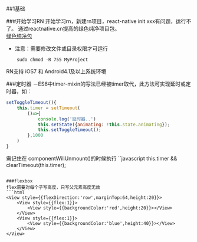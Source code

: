 ##1基础

###开始学习RN
开始学习rn，新建rn项目，react-native init xxx有问题，运行不了。
通过reactnative.cn提高的绿色纯净项目包。<br/>
[绿色纯净包](http://bbs.reactnative.cn/topic/11/react-native)<br/>
* 注意：需要修改文件或目录权限才可运行
```linux
	sudo chmod -R 755 MyProject
```
RN支持 iOS7 和 Android4.1及以上系统环境

###定时器
－ES6中timer-mixin的写法已经被timer取代，此方法可实现延时或定时器，如：
```javascript
setToggleTimeout(){
    this.timer = setTimeout(
        ()=>{
            console.log('延时器..')
            this.setState({animating: !this.state.animating});
            this.setToggleTimeout();
        },1000
    )
}
```
需记住在 componentWillUnmount()的时候执行
``javascript
    this.timer && clearTimeout(this.timer);
```

###flexbox
flex需要对每个子写高度，只写父元素高度无效
```html
<View style={{flexDirection:'row',marginTop:64,height:20}}>
    <View style={{flex:1}}>
        <View style={{backgroundColor:'red',height:20}}></View>
    </View>
    <View style={{flex:1}}>
        <View style={{backgroundColor:'blue',height:40}}></View>
    </View>
</View>
```



